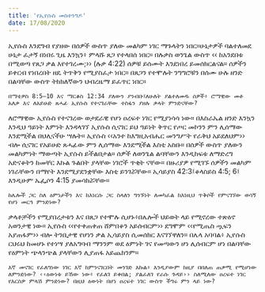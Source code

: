 ```yaml
---
title: 'የኢየሱስ መስተንግዶ'
date: 17/08/2020
---
```


ኢየሱስ እንደግብ የያዘው በሰዎች ውስጥ ያለው መልካም ነገር ማጉላትን ነበር።ሁኔታዎች ባልተለመደ ሁኔታ ፈታኝ በነበሩ ጊዜ እንኳን፥ ምላሹ ጸጋ የተላበሰ ነበር። በሉቃስ ወንጌል ውስጥ ‹‹ ከአንደበቱ በሚወጣ የጸጋ ቃል እየተገረሙ;›› (ሉቃ 4:22) ሰዎቹ ይሰሙት እንደነበረ ይመሰክርልናል። ሰዎችን ይቀርብ የነበረበት ዘዴ ትጥቅን የሚያስፈታ ነበር። በጸጋን የተሞሉት ንግግሮቹን በሰሙ ሁሉ ዘንድ በልባቸው ውስጥ ትክክለኛውን ህብረዜማ ይፈጥር ነበር።

`በማቴዎስ 8:5–10 እና ማርቆስ 12:34 ያለውን ያንብቡ፤ለሁለት ያልተለመዱ ሰዎች፥ ሮማዊው መቶ አለቃ እና ለአይሁድ ጸሓፊ ኢየሱስ የተናገራቸው ተስፋን ያዘሉ ቃላት ምንድናቸው?`

ለሮማዊው ኢየሱስ የተናገረው ወታደራዊ የሆነ ዐረፍተ ነገር የሚያነሳሳ ነው። በእስራኤል ዘንድ እንኳን እንዲህ ዓይነት እምነት እንዳላገኘ ኢየሱስ ሲናገር ይህ ዓይነት ቅጥር የጦር መኮንን ምን ሊሰማው እንደሚችል በህሊናችሁ ሣሉት። ኢየሱስ ‹‹አንተ ከእግዚአብሔር መንግሥት የራቅህ አይደለህም›› ብሎ ሲናገር የአይሁድ ጸሓፊው ምን ሊሰማው እንደሚችል እስቲ አስቡ። በሰዎች ውስጥ ያለውን መልካምነት ማውጣት ኢየሱስ ይችልበታል። ሰዎች ለወንጌል ልባቸውን እንዲከፍቱ ለማድረግ አድናቆትን ከመቸር እኩል ጉልበት ያላቸው ነገሮች ጥቂት ናቸው። በዙሪያዎ የሚገኙ ሰዎችን መልካም ነገራቸውን በማየት እንደሚያደንቋቸው እስቲ ይንገሯቸው። ኢሳይያስ 42:3፤ቆላስይስ 4:5; 6፤ እንዲሁም ኤፌሶን 4:15 ያመሳክሯቸው።

`ከሌሎች ጋር ስለ ዕምነታችን እና ከእነርሱ ጋር ስላለን ግንኙነት ለመካፈል ከእነዚህ ጥቅሶች የምናገኘው ወሳኝ የሆነ መርኅ ምንድነው?`

ቃላቶቻችን የሚያበረታቱን እና በጸጋ የተሞሉ ሲሆኑ፥በሌሎች ህይወት ላይ የሚኖረው ተጽዕኖ አወንታዊ ነው። ኢየሱስ ‹‹የተቀጠቀጠ ሸምበቆን አይሰብርም›› ደግሞም ‹‹የሚጤስ ጧፍን አያጠፋም›› ብሎ ትንቢታዊ የሆነን ቃል ኢሳይያስ ሲመሰክር እናገኘዋለን። በሌላ አባባል፥ ኢየሱስ ርህሩህ ከመሆኑ የተነሣ ያለአግባብ ማንንም ወደ ዕምነት ገና የመጣውን ሆነ ሊሰብርም ሆነ በልባቸው የዕምነት ጭላንጭል ያላቸውን ሊያጠፋ አይጨክንም።

`እኛ መናገር የፈለግነው ነገር እኛ ከምንናገርበት መንገድ እኩል፥ እንዲያውም ከዚያ በበለጠ ጠቃሚ የሚሆነው ለምንድነው? ‹‹ዕውነቱ ይኸው ነው፥ የፈለገ ይቀበል; ያልፈለገ የራሱ ጉዳይ›› ስለሚለው ዐረፍተ ነገር የእርስዎ ምላሽ ምንድነው? በዚህ ዕውነት በሆነ ዐረፍተ ነገር ውስጥ ችግሩ ምን ላይ ነው?`